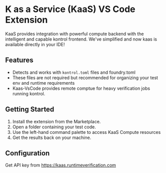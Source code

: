 # K as a Service (KaaS) VS Code Extension

KaaS provides integration with powerful compute backend with the intelligent and capable kontrol frontend. 
We've simplified and now kaas is available directly in your IDE!

## Features

- Detects and works with `kontrol.toml` files and foundry.toml
- These files are not required but recommended for organizing your test env and runtime requirements
- Kaas-VsCode provides remote comptue for heavy verification jobs running kontrol. 

## Getting Started

1. Install the extension from the Marketplace.
2. Open a folder containing your test code.
3. Use the left-hand command palette to access KaaS Compute resources
4. Get the results back on your machine. 

## Configuration

Get API key from https://kaas.runtimeverification.com 